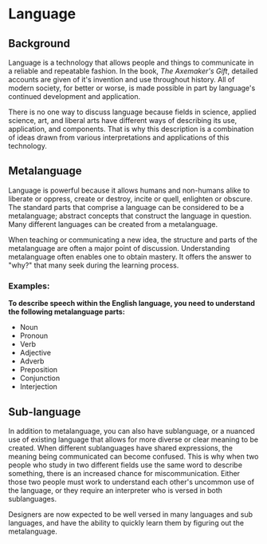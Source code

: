 # Language
## Background

Language is a technology that allows people and things to communicate in a reliable and repeatable fashion. In the book, *The Axemaker's Gift*, detailed accounts are given of it's invention and use throughout history. All of modern society, for better or worse, is made possible in part by language's continued development and application.

There is no one way to discuss language because fields in science, applied science, art, and liberal arts have different ways of describing its use, application, and components. That is why this description is a combination of ideas drawn from various interpretations and applications of this technology.

## Metalanguage
Language is powerful because it allows humans and non-humans alike to liberate or oppress, create or destroy, incite or quell, enlighten or obscure. The standard parts that comprise a language can be considered to be a metalanguage; abstract concepts that construct the language in question. Many different languages can be created from a metalanguage.

When teaching or communicating a new idea, the structure and parts of the metalanguage are often a major point of discussion. Understanding metalanguage often enables one to obtain mastery. It offers the answer to "why?" that many seek during the learning process.

### Examples:
**To describe speech within the English language, you need to understand the following metalanguage parts:**
* Noun
* Pronoun
* Verb
* Adjective
* Adverb
* Preposition
* Conjunction
* Interjection

## Sub-language
In addition to metalanguage, you can also have sublanguage, or a nuanced use of existing language that allows for more diverse or clear meaning to be created. When different sublanguages have shared expressions, the meaning being communicated can become confused. This is why when two people who study in two different fields use the same word to describe something, there is an increased chance for miscommunication. Either those two people must work to understand each other's uncommon use of the language, or they require an interpreter who is versed in both sublanguages.

Designers are now expected to be well versed in many languages and sub languages, and have the ability to quickly learn them by figuring out the metalanguage.